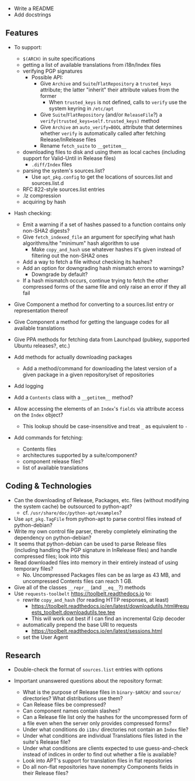 - Write a README
- Add docstrings

Features
--------
- To support:
    - `$(ARCH)` in suite specifications
    - getting a list of available translations from i18n/Index files
    - verifying PGP signatures
        - Possible API:
            - Give `Archive` and `Suite`/`FlatRepository` a `trusted_keys`
              attribute; the latter "inherit" their attribute values from the
              former
                - When `trusted_keys` is not defined, calls to `verify` use the
                  system keyring in `/etc/apt`
            - Give `Suite`/`FlatRepository` (and/or `ReleaseFile`?) a
              `verify(trusted_keys=self.trusted_keys)` method
            - Give `Archive` an `auto_verify=BOOL` attribute that determines
              whether `verify` is automatically called after fetching
              Release/InRelease files
            - Rename `fetch_suite` to `__getitem__`
    - downloading files to disk and using them as local caches (including
      support for Valid-Until in Release files)
        - `.diff/Index` files
    - parsing the system's sources.list?
        - Use `apt_pkg.config` to get the locations of sources.list and
          sources.list.d
    - RFC 822-style sources.list entries
    - .lz compression
    - acquiring by hash

- Hash checking:
    - Emit a warning if a set of hashes passed to a function contains only
      non-SHA2 digests?
    - Give `fetch_indexed_file` an argument for specifying what hash
      algorithms/the "minimum" hash algorithm to use
        - Make `copy_and_hash` use whatever hashes it's given instead of
          filtering out the non-SHA2 ones
    - Add a way to fetch a file without checking its hashes?
    - Add an option for downgrading hash mismatch errors to warnings?
        - Downgrade by default?
    - If a hash mismatch occurs, continue trying to fetch the other compressed
      forms of the same file and only raise an error if they all fail

- Give Component a method for converting to a sources.list entry or
  representation thereof
- Give Component a method for getting the language codes for all available
  translations
- Give PPA methods for fetching data from Launchpad (pubkey, supported Ubuntu
  releases?, etc.)
- Add methods for actually downloading packages
    - Add a method/command for downloading the latest version of a given
      package in a given repository/set of repositories
- Add logging
- Add a `Contents` class with a `__getitem__` method?
- Allow accessing the elements of an `Index`'s `fields` via attribute access on
  the `Index` object?
    - This lookup should be case-insensitive and treat `_` as equivalent to `-`
- Add commands for fetching:
    - Contents files
    - architectures supported by a suite/component?
    - component release files?
    - list of available translations


Coding & Technologies
---------------------
- Can the downloading of Release, Packages, etc. files (without modifying the
  system cache) be outsourced to python-apt?
    - cf. `/usr/share/doc/python-apt/examples`?
- Use `apt_pkg.TagFile` from python-apt to parse control files instead of
  python-debian?
- Write my own control file parser, thereby completely eliminating the
  dependency on python-debian?
- It seems that python-debian can be used to parse Release files (including
  handling the PGP signature in InRelease files) and handle compressed files;
  look into this
- Read downloaded files into memory in their entirely instead of using
  temporary files?
    - No.  Uncompressed Packages files can be as large as 43 MB, and
      uncompressed Contents files can reach 1 GB.
- Give all of the classes `__repr__` (and `__eq__`?) methods
- Use `requests-toolbelt` <https://toolbelt.readthedocs.io> to:
    - rewrite `copy_and_hash` (for reading HTTP responses, at least)
        - <https://toolbelt.readthedocs.io/en/latest/downloadutils.html#requests_toolbelt.downloadutils.tee.tee>
        - This will work out best if I can find an incremental Gzip decoder
    - automatically prepend the base URI to requests
        - <https://toolbelt.readthedocs.io/en/latest/sessions.html>
    - set the User Agent

Research
--------
- Double-check the format of `sources.list` entries with options

- Important unanswered questions about the repository format:
    - What is the purpose of Release files in `binary-$ARCH/` and `source/`
      directories?  What distributions use them?
    - Can Release files be compressed?
    - Can component names contain slashes?
    - Can a Release file list only the hashes for the uncompressed form of a
      file even when the server only provides compressed forms?
    - Under what conditions do `i18n/` directories not contain an `Index` file?
    - Under what conditions are individual Translations files listed in the
      suite's Release file?
    - Under what conditions are clients expected to use guess-and-check instead
      of indices in order to find out whether a file is available?
    - Look into APT's support for translation files in flat repositories
    - Do all non-flat repositories have nonempty Components fields in their
      Release files?
